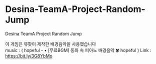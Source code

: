 # Desina-TeamA-Project-Random-Jump
Desina  TeamA Project Random Jump<BR> 

 이 게임은 뮤팟이 제작한 배경음악을 사용했습니다<BR>
music : ( hopeful - • [무료BGM] 동화 속 피아노 배경음악 🍀 hopeful  )
Link : https://bit.ly/3G8YbMo
